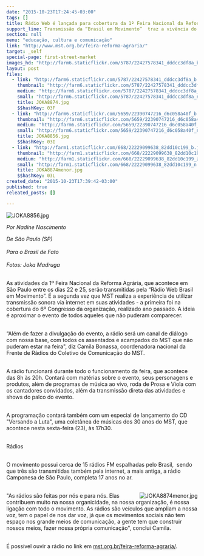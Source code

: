 ```yaml
---
date: "2015-10-23T17:24:45-03:00"
tags: []
title: Rádio Web é lançada para cobertura da 1º Feira Nacional da Reforma Agrária
support_line: Transmissão da “Brasil em Movimento”  traz a vivência do evento para todos aqueles que não puderem comparecer presencialmente.
section: null
menu: "educação, cultura e comunicação"
link: "http://www.mst.org.br/feira-reforma-agraria/"
target: _self
special-page: first-street-market
images_hd: "http://farm6.staticflickr.com/5787/22427578341_dddcc3df8a_b.jpg"
layout: post
files:
  - link: "http://farm6.staticflickr.com/5787/22427578341_dddcc3df8a_b.jpg"
    thumbnail: "http://farm6.staticflickr.com/5787/22427578341_dddcc3df8a_t.jpg"
    medium: "http://farm6.staticflickr.com/5787/22427578341_dddcc3df8a_z.jpg"
    small: "http://farm6.staticflickr.com/5787/22427578341_dddcc3df8a_n.jpg"
    title: JOKA8874.jpg
    $$hashKey: 03F
  - link: "http://farm6.staticflickr.com/5659/22390747216_d6c058a40f_b.jpg"
    thumbnail: "http://farm6.staticflickr.com/5659/22390747216_d6c058a40f_t.jpg"
    medium: "http://farm6.staticflickr.com/5659/22390747216_d6c058a40f_z.jpg"
    small: "http://farm6.staticflickr.com/5659/22390747216_d6c058a40f_n.jpg"
    title: JOKA8856.jpg
    $$hashKey: 03I
  - link: "http://farm1.staticflickr.com/668/22229099638_82dd10c199_b.jpg"
    thumbnail: "http://farm1.staticflickr.com/668/22229099638_82dd10c199_t.jpg"
    medium: "http://farm1.staticflickr.com/668/22229099638_82dd10c199_z.jpg"
    small: "http://farm1.staticflickr.com/668/22229099638_82dd10c199_n.jpg"
    title: JOKA8874menor.jpg
    $$hashKey: 03L
created_date: "2015-10-23T17:39:42-03:00"
published: true
releated_posts: []

---
```

<p><img alt="JOKA8856.jpg" src="http://farm6.staticflickr.com/5659/22390747216_d6c058a40f_b.jpg" /></p>

<p><em>Por Nadine Nascimento</em></p>

<p><em>De S&atilde;o Paulo (SP)<br />
<br />
Para o Brasil de Fato<br />
<br />
Fotos: Joka Madruga</em><br />
&nbsp;</p>

<p>As atividades da 1&ordm; Feira Nacional da Reforma Agr&aacute;ria, que acontece em S&atilde;o Paulo entre os dias 22 e 25, ser&atilde;o transmitidas pela &ldquo;R&aacute;dio Web Brasil em Movimento&rdquo;. &Eacute; a segunda vez que MST realiza a experi&ecirc;ncia de utilizar transmiss&atilde;o sonora via internet em suas atividades - a primeira foi na cobertura do 6&ordm; Congresso da organiza&ccedil;&atilde;o, realizado ano passado. A ideia &eacute; aproximar o evento de todos aqueles que n&atilde;o puderam comparecer.<br />
&nbsp;</p>

<p>&ldquo;Al&eacute;m de fazer a divulga&ccedil;&atilde;o do evento, a r&aacute;dio ser&aacute; um canal de di&aacute;logo com nossa base, com todos os assentados e acampados do MST que n&atilde;o puderam estar na feira&quot;, diz Camila Bonassa, coordenadora nacional da Frente de R&aacute;dios do Coletivo de Comunica&ccedil;&atilde;o do MST.<br />
&nbsp;</p>

<p>A r&aacute;dio funcionar&aacute; durante todo o funcionamento da feira, que acontece das 8h &agrave;s 20h. Contar&aacute; com mat&eacute;rias sobre o evento, seus personagens e produtos, al&eacute;m de programas de m&uacute;sica ao vivo, roda de Prosa e Viola com os cantadores convidados, al&eacute;m da transmiss&atilde;o direta das atividades e shows do palco do evento.<br />
&nbsp;</p>

<p>A programa&ccedil;&atilde;o contar&aacute; tamb&eacute;m com um especial de lan&ccedil;amento do CD &quot;Versando a Luta&quot;, uma colet&acirc;nea de m&uacute;sicas dos 30 anos do MST, que acontece nesta sexta-feira (23), &agrave;s 17h30.<br />
&nbsp;</p>

<p>R&aacute;dios<br />
&nbsp;</p>

<p>O movimento possui cerca de 15 r&aacute;dios FM espalhadas pelo Brasil,&nbsp; sendo que tr&ecirc;s s&atilde;o transmitidas tamb&eacute;m pela internet, a mais antiga, a r&aacute;dio Camponesa de S&atilde;o Paulo, completa 17 anos no ar.<br />
&nbsp;</p>

<p><img alt="JOKA8874menor.jpg" src="http://farm1.staticflickr.com/668/22229099638_82dd10c199_b.jpg" style="float:right" />&quot;As r&aacute;dios s&atilde;o feitas por n&oacute;s e para n&oacute;s. Elas contribuem muito na nossa organicidade, na nossa organiza&ccedil;&atilde;o, &eacute; nossa liga&ccedil;&atilde;o com todo o movimento. As r&aacute;dios s&atilde;o ve&iacute;culos que ampliam a nossa voz, tem o papel de nos dar voz, j&aacute; que os movimentos sociais n&atilde;o tem espa&ccedil;o nos grande meios de comunica&ccedil;&atilde;o, a gente tem que construir nossos meios, fazer nossa pr&oacute;pria comunica&ccedil;&atilde;o&quot;, conclui Camila.<br />
&nbsp;</p>

<p>&Eacute; poss&iacute;vel ouvir a r&aacute;dio no link em <a href="http://www.mst.org.br/feira-reforma-agraria">mst.org.br/feira-reforma-agraria/</a>.</p>
